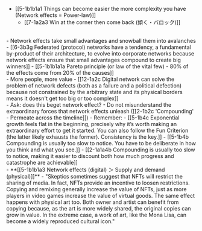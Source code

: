 - [[5-1b1b1a1 Things can become easier the more complexity you have (Network effects = Power-law)]]
  - [[7-1a2a3 Win at the corner then come back (傾く・バロック)]]
<br>
- Network effects take small advantages and snowball them into avalanches
  - [[6-3b3g Federated (protocol) networks have a tendency, a fundamental by-product of their architecture, to evolve into corporate networks because network effects ensure that small advantages compound to create big winners]]
    - [[5-1b1b1a1a Pareto principle (or law of the vital few) - 80% of the effects come from 20% of the causes]]
<br>
- More people, more value
  - [[12-1a2c Digital network can solve the problem of network defects (both as a failure and a political defection) because not constrained by the arbitrary state and its physical borders means it doesn't get too big or too complex]]
<br>
- Ask: does this beget network effect?
  - Do not misunderstand the extraordinary forces that network effects unleash ([[2-1b2c 'Compounding' - Permeate across the timeline]])
    - Remember: 
      - [[5-1b4c Exponential growth feels flat in the beginning, precisely why it’s worth making an extraordinary effort to get it started. You can also follow the Fun Criterion (the latter likely exhausts the former). Consistency is the key.]]
				- [[5-1b4b Compounding is usually too slow to notice. You have to be deliberate in how you think and what you see.]]
					- [[2-1a1a4b Compounding is usually too slow to notice, making it easier to discount both how much progress and catastrophe are achievable]]
<br>
- **[[5-1b1b1a3 Network effects (digital) ＞ Supply and demand (physical)]]**
  - "Skeptics sometimes suggest that NFTs will restrict the sharing of media. In fact, NFTs provide an incentive to loosen restrictions. Copying and remixing generally increase the value of NFTs, just as more players in video games increase the value of virtual goods. The same effect happens with physical art too. Both owner and artist can benefit from copying because, as the art is more widely shared, the original copies can grow in value. In the extreme case, a work of art, like the Mona Lisa, can become a widely reproduced cultural icon."